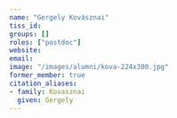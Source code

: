 ```yaml
---
name: "Gergely Kovásznai"
tiss_id: 
groups: []
roles: ["postdoc"]
website:
email:
image: "/images/alumni/kova-224x300.jpg"
former_member: true
citation_aliases:
- family: Kovasznai
  given: Gergely
---
```


<!--
Your custom content goes here.
-->